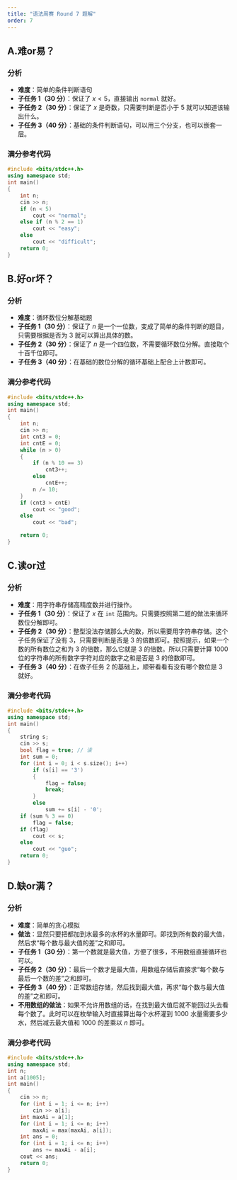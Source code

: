 ```yaml
---
title: "语法周赛 Round 7 题解"
order: 7
---
```


## A.难or易？

### 分析

- **难度**：简单的条件判断语句
- **子任务 1（30 分）**：保证了 $x\lt 5$，直接输出 `normal` 就好。
- **子任务 2（30 分）**：保证了 $x$ 是奇数，只需要判断是否小于 $5$ 就可以知道该输出什么。
- **子任务 3（40 分）**：基础的条件判断语句，可以用三个分支，也可以嵌套一层。
 
### 满分参考代码

```cpp
#include <bits/stdc++.h>
using namespace std;
int main()
{
    int n;
    cin >> n;
    if (n < 5)
        cout << "normal";
    else if (n % 2 == 1)
        cout << "easy";
    else
        cout << "difficult";
    return 0;
}
```

## B.好or坏？

### 分析

- **难度**：循环数位分解基础题
- **子任务 1（30 分）**：保证了 $n$ 是一个一位数，变成了简单的条件判断的题目，只需要根据是否为 $3$ 就可以算出具体的数。
- **子任务 2（30 分）**：保证了 $n$ 是一个四位数，不需要循环数位分解。直接取个十百千位即可。
- **子任务 3（40 分）**：在基础的数位分解的循环基础上配合上计数即可。

### 满分参考代码

```cpp
#include <bits/stdc++.h>
using namespace std;
int main()
{
    int n;
    cin >> n;
    int cnt3 = 0;
    int cntE = 0;
    while (n > 0)
    {
        if (n % 10 == 3)
            cnt3++;
        else
            cntE++;
        n /= 10;
    }
    if (cnt3 > cntE)
        cout << "good";
    else
        cout << "bad";

    return 0;
}
```

## C.读or过

### 分析

- **难度**：用字符串存储高精度数并进行操作。
- **子任务 1（30 分）**：保证了 $x$ 在 `int` 范围内。只需要按照第二题的做法来循环数位分解即可。
- **子任务 2（30 分）**：整型没法存储那么大的数，所以需要用字符串存储。这个子任务保证了没有 $3$，只需要判断是否是 $3$ 的倍数即可。按照提示，如果一个数的所有数位之和为  $3$ 的倍数，那么它就是 $3$ 的倍数。所以只需要计算 $1000$ 位的字符串的所有数字字符对应的数字之和是否是 $3$ 的倍数即可。 
- **子任务 3（40 分）**：在做子任务 2 的基础上，顺带看看有没有哪个数位是 $3$ 就好。

### 满分参考代码


```cpp
#include <bits/stdc++.h>
using namespace std;
int main()
{
    string s;
    cin >> s;
    bool flag = true; // 读
    int sum = 0;
    for (int i = 0; i < s.size(); i++)
        if (s[i] == '3')
        {
            flag = false;
            break;
        }
        else
            sum += s[i] - '0';
    if (sum % 3 == 0)
        flag = false;
    if (flag)
        cout << s;
    else
        cout << "guo";
    return 0;
}
```

## D.缺or满？

### 分析

- **难度**：简单的贪心模拟
- **做法**：显然只要把都加到水最多的水杯的水量即可。即找到所有数的最大值，然后求“每个数与最大值的差”之和即可。
- **子任务 1（30 分）**：第一个数就是最大值，方便了很多，不用数组直接循环也可以。
- **子任务 2（30 分）**：最后一个数才是最大值，用数组存储后直接求“每个数与最后一个数的差”之和即可。
- **子任务 3（40 分）**：正常数组存储，然后找到最大值，再求“每个数与最大值的差”之和即可。
- **不用数组的做法**：如果不允许用数组的话，在找到最大值后就不能回过头去看每个数了。此时可以在枚举输入时直接算出每个水杯灌到 $1000$ 水量需要多少水，然后减去最大值和 $1000$ 的差乘以 $n$ 即可。

### 满分参考代码

```cpp
#include <bits/stdc++.h>
using namespace std;
int n;
int a[1005];
int main()
{
    cin >> n;
    for (int i = 1; i <= n; i++)
        cin >> a[i];
    int maxAi = a[1];
    for (int i = 1; i <= n; i++)
        maxAi = max(maxAi, a[i]);
    int ans = 0;
    for (int i = 1; i <= n; i++)
        ans += maxAi - a[i];
    cout << ans;
    return 0;
}
```